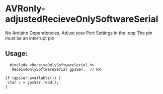 # AVRonly-adjustedRecieveOnlySoftwareSerial
 No Arduino Dependencies,
 Adjust your Port Settings in the .cpp
 The pin must be an interrupt pin
 
## Usage:
```
  #include <ReceiveOnlySoftwareSerial.h>
   ReceiveOnlySoftwareSerial gpsSer;  // RX 
   ```
   
   ```
if (gpsSer.available()) {
    char c = gpsSer.read();
}
   ```
